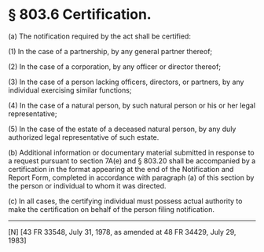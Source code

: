 # § 803.6   Certification.

(a) The notification required by the act shall be certified:


(1) In the case of a partnership, by any general partner thereof;


(2) In the case of a corporation, by any officer or director thereof;


(3) In the case of a person lacking officers, directors, or partners, by any individual exercising similar functions;


(4) In the case of a natural person, by such natural person or his or her legal representative;


(5) In the case of the estate of a deceased natural person, by any duly authorized legal representative of such estate.


(b) Additional information or documentary material submitted in response to a request pursuant to section 7A(e) and § 803.20 shall be accompanied by a certification in the format appearing at the end of the Notification and Report Form, completed in accordance with paragraph (a) of this section by the person or individual to whom it was directed.


(c) In all cases, the certifying individual must possess actual authority to make the certification on behalf of the person filing notification.



---

[N] [43 FR 33548, July 31, 1978, as amended at 48 FR 34429, July 29, 1983]




